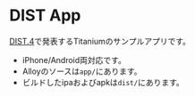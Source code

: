 DIST App
========

[DIST.4](http://dist.connpass.com/event/7616/)で発表するTitaniumのサンプルアプリです。

* iPhone/Android両対応です。
* Alloyのソースは`app/`にあります。
* ビルドしたipaおよびapkは`dist/`にあります。
